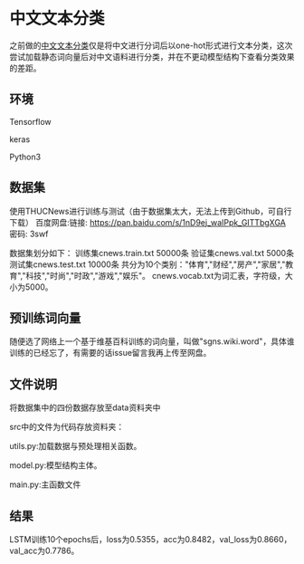 # 中文文本分类

之前做的[中文文本分类](https://github.com/sun830910/Text_Classification)仅是将中文进行分词后以one-hot形式进行文本分类，这次尝试加载静态词向量后对中文语料进行分类，并在不更动模型结构下查看分类效果的差距。

## 环境

Tensorflow

keras

Python3

## 数据集

使用THUCNews进行训练与测试（由于数据集太大，无法上传到Github，可自行下载）
百度网盘:链接: https://pan.baidu.com/s/1nD9ej_waIPpk_GITTbgXGA 密码: 3swf

数据集划分如下：
训练集cnews.train.txt 50000条
验证集cnews.val.txt 5000条
测试集cnews.test.txt 10000条
共分为10个类别："体育","财经","房产","家居","教育","科技","时尚","时政","游戏","娱乐"。 cnews.vocab.txt为词汇表，字符级，大小为5000。

## 预训练词向量
随便选了网络上一个基于维基百科训练的词向量，叫做"sgns.wiki.word"，具体谁训练的已经忘了，有需要的话issue留言我再上传至网盘。
## 文件说明

将数据集中的四份数据存放至data资料夹中

src中的文件为代码存放资料夹：

utils.py:加载数据与预处理相关函数。

model.py:模型结构主体。

main.py:主函数文件

## 结果

LSTM训练10个epochs后，loss为0.5355，acc为0.8482，val_loss为0.8660，val_acc为0.7786。